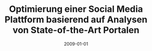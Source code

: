 ---
abstract: ''
authors:
- Markus Meixner
date: '2009-01-01'
featured: false
links:
- name: Publik
  url: https://publik.tuwien.ac.at/showentry.php?ID=183682&lang=1
publication_types:
- '7'
publishDate: '2009-01-01'
title: Optimierung einer Social Media Plattform basierend auf Analysen von State-of-the-Art
  Portalen
url_pdf: ''
---